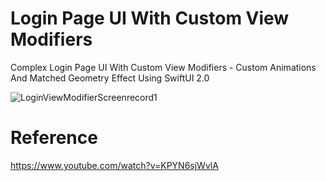 # Login Page UI With Custom View Modifiers

Complex Login Page UI With Custom View Modifiers - Custom Animations And Matched Geometry Effect Using SwiftUI 2.0

![LoginViewModifierScreenrecord1](https://user-images.githubusercontent.com/3436468/104332793-83e96d80-552b-11eb-837d-18849da89438.gif)

# Reference

https://www.youtube.com/watch?v=KPYN6sjWvlA
